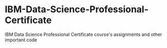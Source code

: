 # IBM-Data-Science-Professional-Certificate
IBM Data Science Professional Certificate course's assignments and other important code
